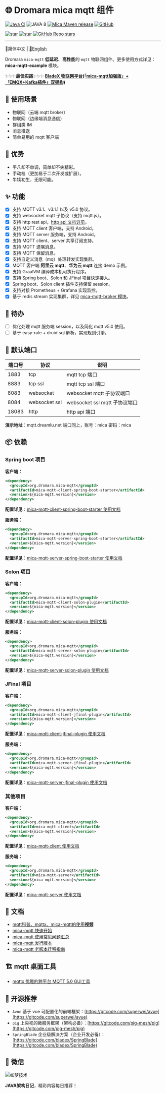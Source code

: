 # 🌐 Dromara mica mqtt 组件
[![Java CI](https://github.com/dromara/mica-mqtt/workflows/Java%20CI/badge.svg)](https://github.com/dromara/mica-mqtt/actions)
![JAVA 8](https://img.shields.io/badge/JDK-1.8+-brightgreen.svg)
[![Mica Maven release](https://img.shields.io/maven-central/v/org.dromara.mica-mqtt/mica-mqtt-codec?style=flat-square)](https://central.sonatype.com/artifact/org.dromara.mica-mqtt/mica-mqtt-codec/versions)
[![GitHub](https://img.shields.io/github/license/dromara/mica-mqtt.svg?style=flat-square)](https://github.com/dromara/mica-mqtt/blob/master/LICENSE)

[![star](https://gitcode.com/dromara/mica-mqtt/star/badge.svg)](https://gitcode.com/dromara/mica-mqtt)
[![star](https://gitee.com/dromara/mica-mqtt/badge/star.svg?theme=dark)](https://gitee.com/dromara/mica-mqtt/stargazers)
[![GitHub Repo stars](https://img.shields.io/github/stars/dromara/mica-mqtt?label=Github%20Stars)](https://github.com/dromara/mica-mqtt)

---

📖简体中文 | [📖English](README.en.md)

Dromara `mica-mqtt` **低延迟**、**高性能**的 `mqtt` 物联网组件。更多使用方式详见： **mica-mqtt-example** 模块。

✨✨✨**最佳实践**✨✨✨ [**BladeX 物联网平台(「mica-mqtt加强版」+「EMQX+Kafka插件」双架构)**](https://iot.bladex.cn?from=mica-mqtt) 

## 🍱 使用场景

- 物联网（云端 mqtt broker）
- 物联网（边缘端消息通信）
- 群组类 IM
- 消息推送
- 简单易用的 mqtt 客户端

## 🚀 优势
- 平凡却不单调，简单却不失精彩。
- 手动档（更加易于二次开发或扩展）。
- 牛犊初生，无限可能。

## ✨ 功能
- [x] 支持 MQTT v3.1、v3.1.1 以及 v5.0 协议。
- [x] 支持 websocket mqtt 子协议（支持 mqtt.js）。
- [x] 支持 http rest api，[http api 文档详见](docs/http-api.md)。
- [x] 支持 MQTT client 客户端，支持 Android。
- [x] 支持 MQTT server 服务端，支持 Android。
- [x] 支持 MQTT client、server 共享订阅支持。
- [x] 支持 MQTT 遗嘱消息。
- [x] 支持 MQTT 保留消息。
- [x] 支持自定义消息（mq）处理转发实现集群。
- [x] MQTT 客户端 **阿里云 mqtt**、**华为云 mqtt** 连接 demo 示例。
- [x] 支持 GraalVM 编译成本机可执行程序。
- [x] 支持 Spring boot、Solon 和 JFinal 项目快速接入。
- [x] Spring boot、Solon client 插件支持保留 session。
- [x] 支持对接 Prometheus + Grafana 实现监控。
- [x] 基于 redis stream 实现集群，详见 [mica-mqtt-broker 模块](mica-mqtt-broker)。

## 🌱 待办

- [ ] 优化处理 mqtt 服务端 session，以及简化 mqtt v5.0 使用。
- [ ] 基于 easy-rule + druid sql 解析，实现规则引擎。

## 🚨 默认端口

| 端口号   | 协议            | 说明                       |
|-------|---------------|--------------------------|
| 1883  | tcp           | mqtt tcp 端口              |
| 8883  | tcp ssl       | mqtt tcp ssl 端口          |
| 8083  | websocket     | websocket mqtt 子协议端口     |
| 8084  | websocket ssl | websocket ssl mqtt 子协议端口 |
| 18083 | http          | http api 端口              |

**演示地址**：mqtt.dreamlu.net 端口同上，账号：mica 密码：mica

## 📦️ 依赖

### Spring boot 项目
**客户端：**
```xml
<dependency>
  <groupId>org.dromara.mica-mqtt</groupId>
  <artifactId>mica-mqtt-client-spring-boot-starter</artifactId>
  <version>${mica-mqtt.version}</version>
</dependency>
```

**配置详见**：[mica-mqtt-client-spring-boot-starter 使用文档](starter/mica-mqtt-client-spring-boot-starter/README.md)

**服务端：**
```xml
<dependency>
  <groupId>org.dromara.mica-mqtt</groupId>
  <artifactId>mica-mqtt-server-spring-boot-starter</artifactId>
  <version>${mica-mqtt.version}</version>
</dependency>
```

**配置详见**：[mica-mqtt-server-spring-boot-starter 使用文档](starter/mica-mqtt-server-spring-boot-starter/README.md)

### Solon 项目
**客户端：**
```xml
<dependency>
  <groupId>org.dromara.mica-mqtt</groupId>
  <artifactId>mica-mqtt-client-solon-plugin</artifactId>
  <version>${mica-mqtt.version}</version>
</dependency>
```

**配置详见**：[mica-mqtt-client-solon-plugin 使用文档](starter/mica-mqtt-client-solon-plugin/README.md)

**服务端：**
```xml
<dependency>
  <groupId>org.dromara.mica-mqtt</groupId>
  <artifactId>mica-mqtt-server-solon-plugin</artifactId>
  <version>${mica-mqtt.version}</version>
</dependency>
```

**配置详见**：[mica-mqtt-server-solon-plugin 使用文档](starter/mica-mqtt-server-solon-plugin/README.md)

### JFinal 项目
**客户端：**
```xml
<dependency>
  <groupId>org.dromara.mica-mqtt</groupId>
  <artifactId>mica-mqtt-client-jfinal-plugin</artifactId>
  <version>${mica-mqtt.version}</version>
</dependency>
```

**配置详见**：[mica-mqtt-client-jfinal-plugin 使用文档](starter/mica-mqtt-client-jfinal-plugin/README.md)

**服务端：**
```xml
<dependency>
  <groupId>org.dromara.mica-mqtt</groupId>
  <artifactId>mica-mqtt-server-jfinal-plugin</artifactId>
  <version>${mica-mqtt.version}</version>
</dependency>
```

**配置详见**：[mica-mqtt-server-jfinal-plugin 使用文档](starter/mica-mqtt-server-jfinal-plugin/README.md)

### 其他项目

**客户端：**
```xml
<dependency>
  <groupId>org.dromara.mica-mqtt</groupId>
  <artifactId>mica-mqtt-client</artifactId>
  <version>${mica-mqtt.version}</version>
</dependency>
```

**配置详见**：[mica-mqtt-client 使用文档](mica-mqtt-client/README.md)

**服务端：**
```xml
<dependency>
  <groupId>org.dromara.mica-mqtt</groupId>
  <artifactId>mica-mqtt-server</artifactId>
  <version>${mica-mqtt.version}</version>
</dependency>
```

**配置详见**：[mica-mqtt-server 使用文档](mica-mqtt-server/README.md)

## 📝 文档
- [mqtt科普、mqttx、mica-mqtt的使用**视频**](https://www.bilibili.com/video/BV1wv4y1F7Av/)
- [mica-mqtt 快速开始](https://mica-mqtt.dromara.org/guide/)
- [mica-mqtt 使用常见问题汇总](https://mica-mqtt.dromara.org/faq/faq.html)
- [mica-mqtt 发行版本](https://mica-mqtt.dromara.org/version/changelog.html)
- [mica-mqtt 老版本迁移指南](https://mica-mqtt.dromara.org/version/update.html)

## 🏗️ mqtt 桌面工具
- [mqttx 优雅的跨平台 MQTT 5.0 GUI工具](https://mqttx.app)

## 🍻 开源推荐
- `Avue` 基于 vue 可配置化的前端框架：[https://gitcode.com/superwei/avue](https://gitcode.com/superwei/avue)
- `pig` 上央视的微服务框架（架构必备）：[https://gitcode.com/pig-mesh/pig](https://gitcode.com/pig-mesh/pig)
- `SpringBlade` 企业级解决方案（企业开发必备）：[https://gitcode.com/bladex/SpringBlade](https://gitcode.com/bladex/SpringBlade)

## 📱 微信

![如梦技术](docs/img/dreamlu-weixin.jpg)

**JAVA架构日记**，精彩内容每日推荐！